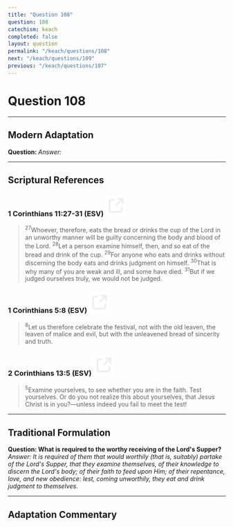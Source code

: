 ```yaml
---
title: "Question 108"
question: 108
catechism: keach
completed: false
layout: question
permalink: "/keach/questions/108"
next: "/keach/questions/109"
previous: "/keach/questions/107"
---
```

# Question 108
---
## Modern Adaptation
<strong>
    Question:
</strong>

<em>
    Answer:
</em>

---
## Scriptural References
### 1 Corinthians 11:27-31 (ESV) <a href="https://biblegateway.com/passage/?search=1+Corinthians+11%3A27-31&version=ESV"><img src="/assets/svg/link.svg"/></a>
> <sup>27</sup>Whoever, therefore, eats the bread or drinks the cup of the Lord in an unworthy manner will be guilty concerning the body and blood of the Lord.
> <sup>28</sup>Let a person examine himself, then, and so eat of the bread and drink of the cup.
> <sup>29</sup>For anyone who eats and drinks without discerning the body eats and drinks judgment on himself.
> <sup>30</sup>That is why many of you are weak and ill, and some have died.
> <sup>31</sup>But if we judged ourselves truly, we would not be judged.

### 1 Corinthians 5:8 (ESV) <a href="https://biblegateway.com/passage/?search=1+Corinthians+5%3A8&version=ESV"><img src="/assets/svg/link.svg"/></a>
> <sup>8</sup>Let us therefore celebrate the festival, not with the old leaven, the leaven of malice and evil, but with the unleavened bread of sincerity and truth.

### 2 Corinthians 13:5 (ESV) <a href="https://biblegateway.com/passage/?search=2+Corinthians+13%3A5&version=ESV"><img src="/assets/svg/link.svg"/></a>
> <sup>5</sup>Examine yourselves, to see whether you are in the faith. Test yourselves. Or do you not realize this about yourselves, that Jesus Christ is in you?—unless indeed you fail to meet the test!

---
## Traditional Formulation
<strong>
    Question: What is required to the worthy receiving of the Lord's Supper?
</strong>

<em>
    Answer: It is required of them that would worthily (that is, suitably) partake of the Lord's Supper, that they examine themselves, of their knowledge to discern the Lord's body; of their faith to feed upon Him; of their repentance, love, and new obedience: lest, coming unworthily, they eat and drink judgment to themselves.
</em>

---
## Adaptation Commentary
